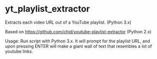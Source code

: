 # yt_playlist_extractor
Extracts each video URL out of a YouTube playlist. (Python 3.x)

Based on https://github.com/chid/youtube-playlist-extractor (Python 2.x)

Usage: Run script with Python 3.x. It will prompt for the playlist URL, and upon pressing ENTER will make a giant wall of text that resembles a lot of youtube links.
